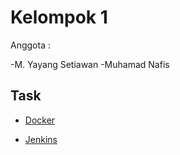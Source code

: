 # Kelompok 1
Anggota :

-M. Yayang Setiawan
-Muhamad Nafis

## Task

- [Docker](https://github.com/myayangs/DevOps16-dw-myyngstwn/tree/dd7dfcbf8bf8ece2bd86a7bec41d58b52cdc6fd0/Stage%202/Task%20Day%203)

- [Jenkins](https://github.com/myayangs/DevOps16-dw-myyngstwn/tree/137089f71b1320022cf06f5433d0ed4843327489/Stage%202/Task%20Day%204)
